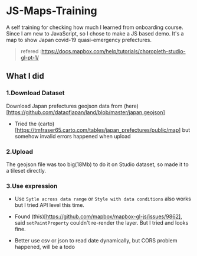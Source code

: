 # JS-Maps-Training
A self training for checking how much I learned from onboarding course.
Since I am new to JavaScript, so I chose to make a JS based demo.
It's a map to show Japan covid-19 quasi-emergency prefectures.

> refered :https://docs.mapbox.com/help/tutorials/choropleth-studio-gl-pt-1/
## What I did

### 1.Download Dataset
Download Japan prefectures geojson data from (here)[https://github.com/dataofjapan/land/blob/master/japan.geojson]

* Tried the (carto)[https://tmfraser65.carto.com/tables/japan_prefectures/public/map] but somehow invalid errors happened when upload

### 2.Upload
The geojson file was too big(18Mb) to do it on Studio dataset, so made it to a tileset directly.

### 3.Use expression
* Use `Sytle across data range` or `Style with data conditions` also works but I tried API level this time.

* Found (this)[https://github.com/mapbox/mapbox-gl-js/issues/9862], said `setPaintProperty` couldn't re-render the layer. But I tried and looks fine.

* Better use csv or json to read date dynamically, but CORS problem happened, will be a todo
